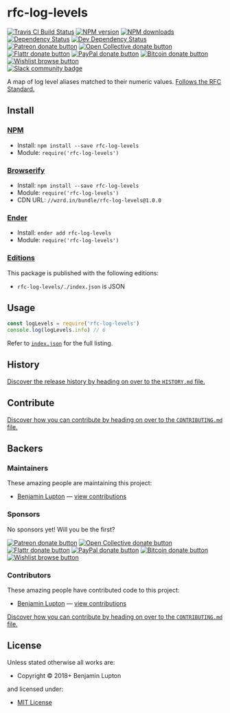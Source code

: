 <!-- TITLE/ -->

<h1>rfc-log-levels</h1>

<!-- /TITLE -->


<!-- BADGES/ -->

<span class="badge-travisci"><a href="http://travis-ci.org/bevry/log-levels" title="Check this project's build status on TravisCI"><img src="https://img.shields.io/travis/bevry/log-levels/master.svg" alt="Travis CI Build Status" /></a></span>
<span class="badge-npmversion"><a href="https://npmjs.org/package/rfc-log-levels" title="View this project on NPM"><img src="https://img.shields.io/npm/v/rfc-log-levels.svg" alt="NPM version" /></a></span>
<span class="badge-npmdownloads"><a href="https://npmjs.org/package/rfc-log-levels" title="View this project on NPM"><img src="https://img.shields.io/npm/dm/rfc-log-levels.svg" alt="NPM downloads" /></a></span>
<span class="badge-daviddm"><a href="https://david-dm.org/bevry/log-levels" title="View the status of this project's dependencies on DavidDM"><img src="https://img.shields.io/david/bevry/log-levels.svg" alt="Dependency Status" /></a></span>
<span class="badge-daviddmdev"><a href="https://david-dm.org/bevry/log-levels#info=devDependencies" title="View the status of this project's development dependencies on DavidDM"><img src="https://img.shields.io/david/dev/bevry/log-levels.svg" alt="Dev Dependency Status" /></a></span>
<br class="badge-separator" />
<span class="badge-patreon"><a href="https://patreon.com/bevry" title="Donate to this project using Patreon"><img src="https://img.shields.io/badge/patreon-donate-yellow.svg" alt="Patreon donate button" /></a></span>
<span class="badge-opencollective"><a href="https://opencollective.com/bevry" title="Donate to this project using Open Collective"><img src="https://img.shields.io/badge/open%20collective-donate-yellow.svg" alt="Open Collective donate button" /></a></span>
<span class="badge-flattr"><a href="https://flattr.com/profile/balupton" title="Donate to this project using Flattr"><img src="https://img.shields.io/badge/flattr-donate-yellow.svg" alt="Flattr donate button" /></a></span>
<span class="badge-paypal"><a href="https://bevry.me/paypal" title="Donate to this project using Paypal"><img src="https://img.shields.io/badge/paypal-donate-yellow.svg" alt="PayPal donate button" /></a></span>
<span class="badge-bitcoin"><a href="https://bevry.me/bitcoin" title="Donate once-off to this project using Bitcoin"><img src="https://img.shields.io/badge/bitcoin-donate-yellow.svg" alt="Bitcoin donate button" /></a></span>
<span class="badge-wishlist"><a href="https://bevry.me/wishlist" title="Buy an item on our wishlist for us"><img src="https://img.shields.io/badge/wishlist-donate-yellow.svg" alt="Wishlist browse button" /></a></span>
<br class="badge-separator" />
<span class="badge-slackin"><a href="https://slack.bevry.me" title="Join this project's slack community"><img src="https://slack.bevry.me/badge.svg" alt="Slack community badge" /></a></span>

<!-- /BADGES -->


A map of log level aliases matched to their numeric values. [Follows the RFC Standard.](http://www.faqs.org/rfcs/rfc3164.html)


<!-- INSTALL/ -->

<h2>Install</h2>

<a href="https://npmjs.com" title="npm is a package manager for javascript"><h3>NPM</h3></a><ul>
<li>Install: <code>npm install --save rfc-log-levels</code></li>
<li>Module: <code>require('rfc-log-levels')</code></li></ul>

<a href="http://browserify.org" title="Browserify lets you require('modules') in the browser by bundling up all of your dependencies"><h3>Browserify</h3></a><ul>
<li>Install: <code>npm install --save rfc-log-levels</code></li>
<li>Module: <code>require('rfc-log-levels')</code></li>
<li>CDN URL: <code>//wzrd.in/bundle/rfc-log-levels@1.0.0</code></li></ul>

<a href="http://enderjs.com" title="Ender is a full featured package manager for your browser"><h3>Ender</h3></a><ul>
<li>Install: <code>ender add rfc-log-levels</code></li>
<li>Module: <code>require('rfc-log-levels')</code></li></ul>

<h3><a href="https://github.com/bevry/editions" title="Editions are the best way to produce and consume packages you care about.">Editions</a></h3>

<p>This package is published with the following editions:</p>

<ul><li><code>rfc-log-levels/./index.json</code> is JSON</li></ul>

<!-- /INSTALL -->


## Usage

``` javascript
const logLevels = require('rfc-log-levels')
console.log(logLevels.info) // 6
```

Refer to [`index.json`](https://github.com/bevry/log-levels/blob/master/index.json) for the full listing.

<!-- HISTORY/ -->

<h2>History</h2>

<a href="https://github.com/bevry/log-levels/blob/master/HISTORY.md#files">Discover the release history by heading on over to the <code>HISTORY.md</code> file.</a>

<!-- /HISTORY -->


<!-- CONTRIBUTE/ -->

<h2>Contribute</h2>

<a href="https://github.com/bevry/log-levels/blob/master/CONTRIBUTING.md#files">Discover how you can contribute by heading on over to the <code>CONTRIBUTING.md</code> file.</a>

<!-- /CONTRIBUTE -->


<!-- BACKERS/ -->

<h2>Backers</h2>

<h3>Maintainers</h3>

These amazing people are maintaining this project:

<ul><li><a href="http://balupton.com">Benjamin Lupton</a> — <a href="https://github.com/bevry/log-levels/commits?author=balupton" title="View the GitHub contributions of Benjamin Lupton on repository bevry/log-levels">view contributions</a></li></ul>

<h3>Sponsors</h3>

No sponsors yet! Will you be the first?

<span class="badge-patreon"><a href="https://patreon.com/bevry" title="Donate to this project using Patreon"><img src="https://img.shields.io/badge/patreon-donate-yellow.svg" alt="Patreon donate button" /></a></span>
<span class="badge-opencollective"><a href="https://opencollective.com/bevry" title="Donate to this project using Open Collective"><img src="https://img.shields.io/badge/open%20collective-donate-yellow.svg" alt="Open Collective donate button" /></a></span>
<span class="badge-flattr"><a href="https://flattr.com/profile/balupton" title="Donate to this project using Flattr"><img src="https://img.shields.io/badge/flattr-donate-yellow.svg" alt="Flattr donate button" /></a></span>
<span class="badge-paypal"><a href="https://bevry.me/paypal" title="Donate to this project using Paypal"><img src="https://img.shields.io/badge/paypal-donate-yellow.svg" alt="PayPal donate button" /></a></span>
<span class="badge-bitcoin"><a href="https://bevry.me/bitcoin" title="Donate once-off to this project using Bitcoin"><img src="https://img.shields.io/badge/bitcoin-donate-yellow.svg" alt="Bitcoin donate button" /></a></span>
<span class="badge-wishlist"><a href="https://bevry.me/wishlist" title="Buy an item on our wishlist for us"><img src="https://img.shields.io/badge/wishlist-donate-yellow.svg" alt="Wishlist browse button" /></a></span>

<h3>Contributors</h3>

These amazing people have contributed code to this project:

<ul><li><a href="http://balupton.com">Benjamin Lupton</a> — <a href="https://github.com/bevry/log-levels/commits?author=balupton" title="View the GitHub contributions of Benjamin Lupton on repository bevry/log-levels">view contributions</a></li></ul>

<a href="https://github.com/bevry/log-levels/blob/master/CONTRIBUTING.md#files">Discover how you can contribute by heading on over to the <code>CONTRIBUTING.md</code> file.</a>

<!-- /BACKERS -->


<!-- LICENSE/ -->

<h2>License</h2>

Unless stated otherwise all works are:

<ul><li>Copyright &copy; 2018+ Benjamin Lupton</li></ul>

and licensed under:

<ul><li><a href="http://spdx.org/licenses/MIT.html">MIT License</a></li></ul>

<!-- /LICENSE -->
